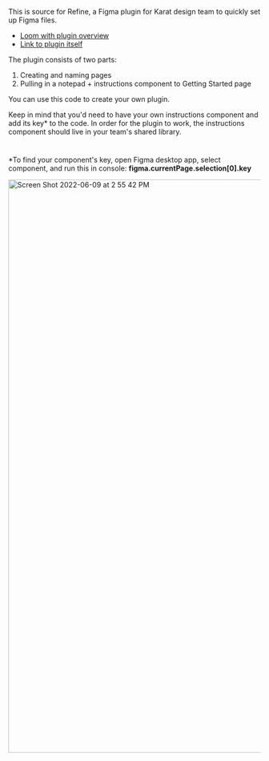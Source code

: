 This is source for Refine, a Figma plugin for Karat design team to quickly set up Figma files.

* [Loom with plugin overview](https://www.loom.com/share/fb1b04cd19a84b799a2120c4e7420ca5)
* [Link to plugin itself](https://www.figma.com/community/plugin/1109189187994466813/Refine)

The plugin consists of two parts:
1. Creating and naming pages
2. Pulling in a notepad + instructions component to Getting Started page

You can use this code to create your own plugin. 

Keep in mind that you'd need to have your own instructions component and add its key* to the code. In order for the plugin to work, the instructions component should live in your team's shared library.

#

*To find your component's key, open Figma desktop app, select component, and run this in console: **figma.currentPage.selection[0].key**

<img width="1145" alt="Screen Shot 2022-06-09 at 2 55 42 PM" src="https://user-images.githubusercontent.com/30293108/172923582-d5d54bc1-d1fb-437c-8ffb-a39d7b3e26ab.png">

